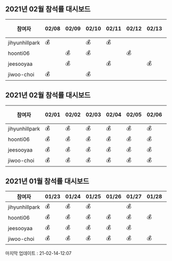 ## 2021년 02월 참석률 대시보드
|참여자|02/08|02/09|02/10|02/11|02/12|02/13|02/14|02/15|02/16|02/17|02/18|02/19|02/20|02/21|02/22|02/23|02/24|02/25|02/26|02/27|02/28|참석률|
|--|--|--|--|--|--|--|--|--|--|--|--|--|--|--|--|--|--|--|--|--|--|--|
|jihyunhillpark|💰||💰|💰||||||||||||||||||14%
|hoonti06||💰|💰||💰|||||||||||||||||14%
|jeesooyaa||💰||💰||💰||||||||||||||||14%
|jiwoo-choi|💰||💰|||||||||||||||||||10%
## 2021년 02월 참석률 대시보드
|참여자|02/01|02/02|02/03|02/04|02/05|02/06|02/07|02/08|02/09|02/10|02/11|02/12|02/13|02/14|02/15|02/16|02/17|02/18|02/19|02/20|02/21|02/22|02/23|02/24|02/25|02/26|02/27|02/28|참석률|
|--|--|--|--|--|--|--|--|--|--|--|--|--|--|--|--|--|--|--|--|--|--|--|--|--|--|--|--|--|--|
|jihyunhillpark|💰|💰|💰|💰|💰|💰||💰|💰||||||||||||||||||||29%
|hoonti06|💰|💰|💰|💰|💰|💰|💰|💰||💰|||||||||||||||||||32%
|jeesooyaa|💰|💰|💰|💰|💰|💰|💰||💰||💰||||||||||||||||||32%
|jiwoo-choi|💰|💰|💰|💰|💰|💰||💰|||||||||||||||||||||25%
## 2021년 01월 참석률 대시보드
|참여자|01/23|01/24|01/25|01/26|01/27|01/28|01/29|01/30|01/31|참석률|
|--|--|--|--|--|--|--|--|--|--|--|
|jihyunhillpark|💰|💰|💰||💰||💰|💰|💰|78%
|hoonti06|💰|💰|💰|💰|💰|💰|💰|💰|💰|100%
|jeesooyaa|💰|💰|💰|💰|💰||💰|💰|💰|89%
|jiwoo-choi|💰|💰|💰|💰|💰|💰|💰||💰|89%

마지막 업데이트 : 21-02-14-12:07